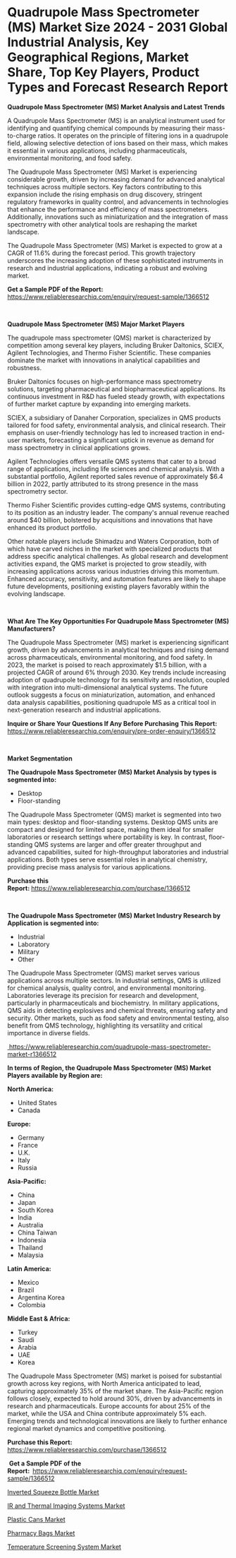 <p><h1>Quadrupole Mass Spectrometer (MS) Market Size 2024 - 2031 Global Industrial Analysis, Key Geographical Regions, Market Share, Top Key Players, Product Types and Forecast Research Report</h1></p><p><strong>Quadrupole Mass Spectrometer (MS) Market Analysis and Latest Trends</strong></p>
<p><p>A Quadrupole Mass Spectrometer (MS) is an analytical instrument used for identifying and quantifying chemical compounds by measuring their mass-to-charge ratios. It operates on the principle of filtering ions in a quadrupole field, allowing selective detection of ions based on their mass, which makes it essential in various applications, including pharmaceuticals, environmental monitoring, and food safety.</p><p>The Quadrupole Mass Spectrometer (MS) Market is experiencing considerable growth, driven by increasing demand for advanced analytical techniques across multiple sectors. Key factors contributing to this expansion include the rising emphasis on drug discovery, stringent regulatory frameworks in quality control, and advancements in technologies that enhance the performance and efficiency of mass spectrometers. Additionally, innovations such as miniaturization and the integration of mass spectrometry with other analytical tools are reshaping the market landscape.</p><p>The Quadrupole Mass Spectrometer (MS) Market is expected to grow at a CAGR of 11.6% during the forecast period. This growth trajectory underscores the increasing adoption of these sophisticated instruments in research and industrial applications, indicating a robust and evolving market.</p></p>
<p><strong>Get a Sample PDF of the Report:&nbsp;</strong> <a href="https://www.reliableresearchiq.com/enquiry/request-sample/1366512">https://www.reliableresearchiq.com/enquiry/request-sample/1366512</a></p>
<p>&nbsp;</p>
<p><strong>Quadrupole Mass Spectrometer (MS) Major Market Players</strong></p>
<p><p>The quadrupole mass spectrometer (QMS) market is characterized by competition among several key players, including Bruker Daltonics, SCIEX, Agilent Technologies, and Thermo Fisher Scientific. These companies dominate the market with innovations in analytical capabilities and robustness.</p><p>Bruker Daltonics focuses on high-performance mass spectrometry solutions, targeting pharmaceutical and biopharmaceutical applications. Its continuous investment in R&D has fueled steady growth, with expectations of further market capture by expanding into emerging markets.</p><p>SCIEX, a subsidiary of Danaher Corporation, specializes in QMS products tailored for food safety, environmental analysis, and clinical research. Their emphasis on user-friendly technology has led to increased traction in end-user markets, forecasting a significant uptick in revenue as demand for mass spectrometry in clinical applications grows.</p><p>Agilent Technologies offers versatile QMS systems that cater to a broad range of applications, including life sciences and chemical analysis. With a substantial portfolio, Agilent reported sales revenue of approximately $6.4 billion in 2022, partly attributed to its strong presence in the mass spectrometry sector.</p><p>Thermo Fisher Scientific provides cutting-edge QMS systems, contributing to its position as an industry leader. The company's annual revenue reached around $40 billion, bolstered by acquisitions and innovations that have enhanced its product portfolio.</p><p>Other notable players include Shimadzu and Waters Corporation, both of which have carved niches in the market with specialized products that address specific analytical challenges. As global research and development activities expand, the QMS market is projected to grow steadily, with increasing applications across various industries driving this momentum. Enhanced accuracy, sensitivity, and automation features are likely to shape future developments, positioning existing players favorably within the evolving landscape.</p></p>
<p>&nbsp;</p>
<p><strong>What Are The Key Opportunities For Quadrupole Mass Spectrometer (MS) Manufacturers?</strong></p>
<p><p>The Quadrupole Mass Spectrometer (MS) market is experiencing significant growth, driven by advancements in analytical techniques and rising demand across pharmaceuticals, environmental monitoring, and food safety. In 2023, the market is poised to reach approximately $1.5 billion, with a projected CAGR of around 6% through 2030. Key trends include increasing adoption of quadrupole technology for its sensitivity and resolution, coupled with integration into multi-dimensional analytical systems. The future outlook suggests a focus on miniaturization, automation, and enhanced data analysis capabilities, positioning quadrupole MS as a critical tool in next-generation research and industrial applications.</p></p>
<p><strong>Inquire or Share Your Questions If Any Before Purchasing This Report:</strong> <a href="https://www.reliableresearchiq.com/enquiry/pre-order-enquiry/1366512">https://www.reliableresearchiq.com/enquiry/pre-order-enquiry/1366512</a></p>
<p>&nbsp;</p>
<p><strong>Market Segmentation</strong></p>
<p><strong>The Quadrupole Mass Spectrometer (MS) Market Analysis by types is segmented into:</strong></p>
<p><ul><li>Desktop</li><li>Floor-standing</li></ul></p>
<p><p>The Quadrupole Mass Spectrometer (QMS) market is segmented into two main types: desktop and floor-standing systems. Desktop QMS units are compact and designed for limited space, making them ideal for smaller laboratories or research settings where portability is key. In contrast, floor-standing QMS systems are larger and offer greater throughput and advanced capabilities, suited for high-throughput laboratories and industrial applications. Both types serve essential roles in analytical chemistry, providing precise mass analysis for various applications.</p></p>
<p><strong>Purchase this Report:&nbsp;</strong><a href="https://www.reliableresearchiq.com/purchase/1366512">https://www.reliableresearchiq.com/purchase/1366512</a></p>
<p>&nbsp;</p>
<p><strong>The Quadrupole Mass Spectrometer (MS) Market Industry Research by Application is segmented into:</strong></p>
<p><ul><li>Industrial</li><li>Laboratory</li><li>Military</li><li>Other</li></ul></p>
<p><p>The Quadrupole Mass Spectrometer (QMS) market serves various applications across multiple sectors. In industrial settings, QMS is utilized for chemical analysis, quality control, and environmental monitoring. Laboratories leverage its precision for research and development, particularly in pharmaceuticals and biochemistry. In military applications, QMS aids in detecting explosives and chemical threats, ensuring safety and security. Other markets, such as food safety and environmental testing, also benefit from QMS technology, highlighting its versatility and critical importance in diverse fields.</p></p>
<p><a href="https://www.reliableresearchiq.com/quadrupole-mass-spectrometer-market-r1366512">&nbsp;https://www.reliableresearchiq.com/quadrupole-mass-spectrometer-market-r1366512</a></p>
<p><strong>In terms of Region, the Quadrupole Mass Spectrometer (MS) Market Players available by Region are:</strong></p>
<p>
    <p> <strong> North America: </strong>
        <ul>
            <li>United States</li>
            <li>Canada</li>
        </ul>
        </p> 
    <p> <strong> Europe: </strong>
        <ul>
            <li>Germany</li>
            <li>France</li>
            <li>U.K.</li>
            <li>Italy</li>
            <li>Russia</li>
        </ul>
        </p> 
    <p> <strong> Asia-Pacific: </strong>
        <ul>
            <li>China</li>
            <li>Japan</li>
            <li>South Korea</li>
            <li>India</li>
            <li>Australia</li>
            <li>China Taiwan</li>
            <li>Indonesia</li>
            <li>Thailand</li>
            <li>Malaysia</li>
        </ul>
        </p> 
    <p> <strong> Latin America: </strong>
        <ul>
            <li>Mexico</li>
            <li>Brazil</li>
            <li>Argentina Korea</li>
            <li>Colombia</li>
        </ul>
        </p> 
    <p> <strong> Middle East & Africa: </strong>
        <ul>
            <li>Turkey</li>
            <li>Saudi</li>
            <li>Arabia</li>
            <li>UAE</li>
            <li>Korea</li>
        </ul>
    </p>
    </p>
<p><p>The Quadrupole Mass Spectrometer (MS) market is poised for substantial growth across key regions, with North America anticipated to lead, capturing approximately 35% of the market share. The Asia-Pacific region follows closely, expected to hold around 30%, driven by advancements in research and pharmaceuticals. Europe accounts for about 25% of the market, while the USA and China contribute approximately 5% each. Emerging trends and technological innovations are likely to further enhance regional market dynamics and competitive positioning.</p></p>
<p><strong>Purchase this Report: </strong><a href="https://www.reliableresearchiq.com/purchase/1366512">https://www.reliableresearchiq.com/purchase/1366512</a></p>
<p>&nbsp;<strong>Get a Sample PDF of the Report:&nbsp;&nbsp;</strong><a href="https://www.reliableresearchiq.com/enquiry/request-sample/1366512">https://www.reliableresearchiq.com/enquiry/request-sample/1366512</a></p>
<p><strong></strong></p>
<p><p><a href="https://www.linkedin.com/pulse/inverted-squeeze-bottle-market-research-report-includes-aq65c?trackingId=DDPi%2F2RSSUWci6IlVV8QVg%3D%3D">Inverted Squeeze Bottle Market</a></p><p><a href="https://issuu.com/reportprime-2/docs/ir-and-thermal-imaging-systems-mark_f50a22a65a035c">IR and Thermal Imaging Systems Market</a></p><p><a href="https://www.linkedin.com/pulse/plastic-cans-market-size-growth-industry-analysis-segmentation-irpre?trackingId=CnEI7sYKTgKME%2BsFTPCqoQ%3D%3D">Plastic Cans Market</a></p><p><a href="https://www.linkedin.com/pulse/pharmacy-bags-industry-analysis-report-its-market-size-0hnwc?trackingId=iSNCLfl0Sh%2B1Hvtf4AJ5EA%3D%3D">Pharmacy Bags Market</a></p><p><a href="https://issuu.com/reportprime-2/docs/temperature-screening-system-market_b0827055245af8">Temperature Screening System Market</a></p></p>